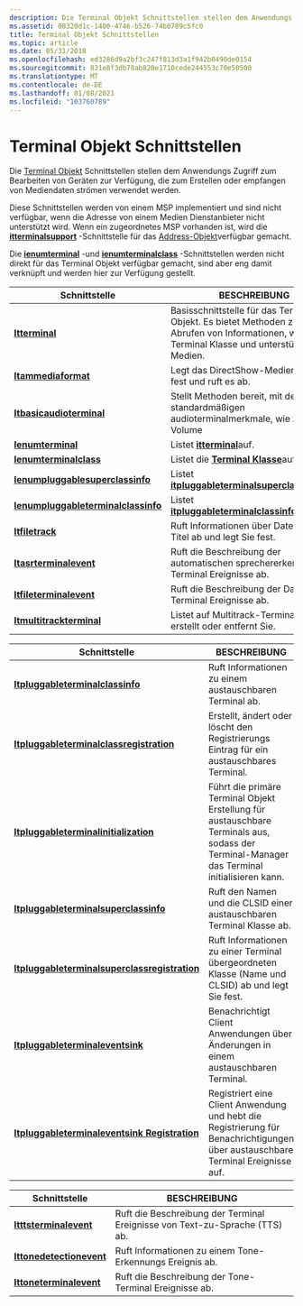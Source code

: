 ```yaml
---
description: Die Terminal Objekt Schnittstellen stellen dem Anwendungs Zugriff zum Bearbeiten von Geräten zur Verfügung, die zum Erstellen oder empfangen von Mediendaten strömen verwendet werden.
ms.assetid: 08320d1c-1400-4746-b526-74b0789c5fc0
title: Terminal Objekt Schnittstellen
ms.topic: article
ms.date: 05/31/2018
ms.openlocfilehash: ed3286d9a2bf3c247f813d3a1f942b0490de0154
ms.sourcegitcommit: 831e8f3db78ab820e1710cede244553c70e50500
ms.translationtype: MT
ms.contentlocale: de-DE
ms.lasthandoff: 01/08/2021
ms.locfileid: "103760789"
---
```

# <a name="terminal-object-interfaces"></a>Terminal Objekt Schnittstellen

Die [Terminal Objekt](terminal-object.md) Schnittstellen stellen dem Anwendungs Zugriff zum Bearbeiten von Geräten zur Verfügung, die zum Erstellen oder empfangen von Mediendaten strömen verwendet werden.

Diese Schnittstellen werden von einem MSP implementiert und sind nicht verfügbar, wenn die Adresse von einem Medien Dienstanbieter nicht unterstützt wird. Wenn ein zugeordnetes MSP vorhanden ist, wird die [**itterminalsupport**](/windows/win32/api/tapi3if/nn-tapi3if-itterminalsupport) -Schnittstelle für das [Address-Objekt](address-object.md)verfügbar gemacht.

Die [**ienumterminal**](/windows/desktop/api/tapi3if/nn-tapi3if-ienumterminal) -und [**ienumterminalclass**](/windows/desktop/api/tapi3if/nn-tapi3if-ienumterminalclass) -Schnittstellen werden nicht direkt für das Terminal Objekt verfügbar gemacht, sind aber eng damit verknüpft und werden hier zur Verfügung gestellt.



| Schnittstelle                                                                  | BESCHREIBUNG                                                                                                                       |
|----------------------------------------------------------------------------|-----------------------------------------------------------------------------------------------------------------------------------|
| [**Itterminal**](/windows/win32/api/tapi3if/nn-tapi3if-itterminal)                                           | Basisschnittstelle für das Terminal Objekt. Es bietet Methoden zum Abrufen von Informationen, wie z. b. Terminal Klasse und unterstützte Medien. |
| [**Itammediaformat**](/windows/win32/api/tapi3/nn-tapi3-itammediaformat)                                 | Legt das DirectShow-Medienformat fest und ruft es ab.                                                                                            |
| [**Itbasicaudioterminal**](/windows/desktop/api/tapi3if/nn-tapi3if-itbasicaudioterminal)                       | Stellt Methoden bereit, mit denen die standardmäßigen audioterminalmerkmale, wie z. b. Volume                                          |
| [**Ienumterminal**](/windows/desktop/api/tapi3if/nn-tapi3if-ienumterminal)                                     | Listet [**itterminal**](/windows/win32/api/tapi3if/nn-tapi3if-itterminal)auf.                                                                                      |
| [**Ienumterminalclass**](/windows/desktop/api/tapi3if/nn-tapi3if-ienumterminalclass)                           | Listet die [**Terminal Klasse**](terminal-class.md)auf.                                                                              |
| [**Ienumpluggablesuperclassinfo**](/windows/desktop/api/tapi3if/nn-tapi3if-ienumpluggablesuperclassinfo)       | Listet [**itpluggableterminalsuperclassinfo**](/windows/desktop/api/tapi3if/nn-tapi3if-itpluggableterminalsuperclassinfo)auf.                                        |
| [**Ienumpluggableterminalclassinfo**](/windows/desktop/api/tapi3if/nn-tapi3if-ienumpluggableterminalclassinfo) | Listet [**itpluggableterminalclassinfo**](/windows/desktop/api/tapi3if/nn-tapi3if-itpluggableterminalclassinfo)auf.                                                  |
| [**Itfiletrack**](/windows/desktop/api/tapi3if/nn-tapi3if-itfiletrack)                                         | Ruft Informationen über Datei Terminal Titel ab und legt Sie fest.                                                                   |
| [**Itasrterminalevent**](/windows/desktop/api/tapi3if/nn-tapi3if-itasrterminalevent)                           | Ruft die Beschreibung der automatischen sprechererkennungs-Terminal Ereignisse ab.                                                        |
| [**Itfileterminalevent**](/windows/desktop/api/tapi3if/nn-tapi3if-itfileterminalevent)                         | Ruft die Beschreibung der Datei Terminal Ereignisse ab.                                                                                |
| [**Itmultitrackterminal**](/windows/desktop/api/tapi3if/nn-tapi3if-itmultitrackterminal)                       | Listet auf Multitrack-Terminals auf, erstellt oder entfernt Sie.                                                                   |



 



| Schnittstelle                                                                                      | BESCHREIBUNG                                                                                                                  |
|------------------------------------------------------------------------------------------------|------------------------------------------------------------------------------------------------------------------------------|
| [**Itpluggableterminalclassinfo**](/windows/desktop/api/tapi3if/nn-tapi3if-itpluggableterminalclassinfo)                           | Ruft Informationen zu einem austauschbaren Terminal ab.                                                                       |
| [**Itpluggableterminalclassregistration**](/windows/desktop/api/Termmgr/nn-termmgr-itpluggableterminalclassregistration)           | Erstellt, ändert oder löscht den Registrierungs Eintrag für ein austauschbares Terminal.                                                   |
| [**Itpluggableterminalinitialization**](/windows/desktop/api/Termmgr/nn-termmgr-itpluggableterminalinitialization)                 | Führt die primäre Terminal Objekt Erstellung für austauschbare Terminals aus, sodass der Terminal-Manager das Terminal initialisieren kann. |
| [**Itpluggableterminalsuperclassinfo**](/windows/desktop/api/tapi3if/nn-tapi3if-itpluggableterminalsuperclassinfo)                 | Ruft den Namen und die CLSID einer austauschbaren Terminal Klasse ab.                                                                  |
| [**Itpluggableterminalsuperclassregistration**](/windows/desktop/api/Termmgr/nn-termmgr-itpluggableterminalsuperclassregistration) | Ruft Informationen zu einer Terminal übergeordneten Klasse (Name und CLSID) ab und legt Sie fest.                                                 |
| [**Itpluggableterminaleventsink**](/windows/desktop/api/msp/nn-msp-itpluggableterminaleventsink)                           | Benachrichtigt Client Anwendungen über Änderungen in einem austauschbaren Terminal.                                                          |
| [**Itpluggableterminaleventsink Registration**](/windows/desktop/api/msp/nn-msp-itpluggableterminaleventsinkregistration)   | Registriert eine Client Anwendung und hebt die Registrierung für Benachrichtigungen über austauschbare Terminal Ereignisse auf.                             |



 



| Schnittstelle                                            | BESCHREIBUNG                                                        |
|------------------------------------------------------|--------------------------------------------------------------------|
| [**Itttsterminalevent**](/windows/desktop/api/tapi3if/nn-tapi3if-itttsterminalevent)     | Ruft die Beschreibung der Terminal Ereignisse von Text-zu-Sprache (TTS) ab. |
| [**Ittonedetectionevent**](/windows/desktop/api/Tapi3if/nn-tapi3if-ittonedetectionevent) | Ruft Informationen zu einem Tone-Erkennungs Ereignis ab.                |
| [**Ittoneterminalevent**](/windows/desktop/api/tapi3if/nn-tapi3if-ittoneterminalevent)   | Ruft die Beschreibung der Tone-Terminal Ereignisse ab.                 |



 

 

 
